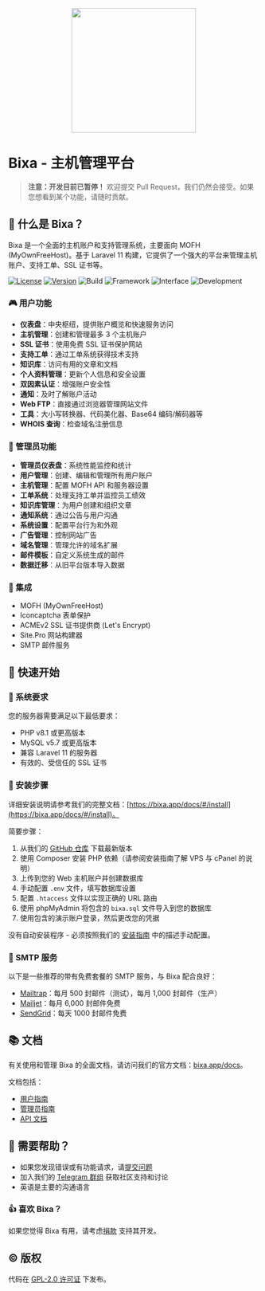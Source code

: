 <div align="center">
    <img src="public/build/images/logo.svg" width="250px">
</div>

# Bixa - 主机管理平台

> **注意：开发目前已暂停！**
> 欢迎提交 Pull Request，我们仍然会接受。如果您想看到某个功能，请随时贡献。

## 👀 什么是 Bixa？
Bixa 是一个全面的主机账户和支持管理系统，主要面向 MOFH (MyOwnFreeHost)。基于 Laravel 11 构建，它提供了一个强大的平台来管理主机账户、支持工单、SSL 证书等。

[![License](https://img.shields.io/badge/License-GPL_2.0-orange)](LICENSE)
[![Version](https://img.shields.io/badge/Version-v2.0.2-informational)](https://github.com/bixacloud/bixa/releases/latest)
![Build](https://img.shields.io/badge/Build-Passed-brightgreen)
![Framework](https://img.shields.io/badge/Framework-Laravel_11-red)
![Interface](https://img.shields.io/badge/Interface-Tabler-lightgreen)
![Development](https://img.shields.io/badge/Development-Paused-brightgreen)

### 🎮 用户功能
- **仪表盘**：中央枢纽，提供账户概览和快速服务访问
- **主机管理**：创建和管理最多 3 个主机账户
- **SSL 证书**：使用免费 SSL 证书保护网站
- **支持工单**：通过工单系统获得技术支持
- **知识库**：访问有用的文章和文档
- **个人资料管理**：更新个人信息和安全设置
- **双因素认证**：增强账户安全性
- **通知**：及时了解账户活动
- **Web FTP**：直接通过浏览器管理网站文件
- **工具**：大小写转换器、代码美化器、Base64 编码/解码器等
- **WHOIS 查询**：检查域名注册信息

### 👑 管理员功能
- **管理员仪表盘**：系统性能监控和统计
- **用户管理**：创建、编辑和管理所有用户账户
- **主机管理**：配置 MOFH API 和服务器设置
- **工单系统**：处理支持工单并监控员工绩效
- **知识库管理**：为用户创建和组织文章
- **通知系统**：通过公告与用户沟通
- **系统设置**：配置平台行为和外观
- **广告管理**：控制网站广告
- **域名管理**：管理允许的域名扩展
- **邮件模板**：自定义系统生成的邮件
- **数据迁移**：从旧平台版本导入数据

### 🔌 集成
- MOFH (MyOwnFreeHost)
- Iconcaptcha 表单保护
- ACMEv2 SSL 证书提供商 (Let's Encrypt)
- Site.Pro 网站构建器
- SMTP 邮件服务

## 🚀 快速开始

### 🚅 系统要求
您的服务器需要满足以下最低要求：
- PHP v8.1 或更高版本
- MySQL v5.7 或更高版本
- 兼容 Laravel 11 的服务器
- 有效的、受信任的 SSL 证书

### 💾 安装步骤
详细安装说明请参考我们的完整文档：[https://bixa.app/docs/#/install](https://bixa.app/docs/#/install)。

简要步骤：
1. 从我们的 [GitHub 仓库](https://github.com/bixacloud/bixa/releases/latest) 下载最新版本
2. 使用 Composer 安装 PHP 依赖（请参阅安装指南了解 VPS 与 cPanel 的说明）
3. 上传到您的 Web 主机账户并创建数据库
4. 手动配置 `.env` 文件，填写数据库设置
5. 配置 `.htaccess` 文件以实现正确的 URL 路由
6. 使用 phpMyAdmin 将包含的 `bixa.sql` 文件导入到您的数据库
7. 使用包含的演示账户登录，然后更改您的凭据

没有自动安装程序 - 必须按照我们的 [安装指南](https://bixa.app/docs/#/install/) 中的描述手动配置。

### 📧 SMTP 服务
以下是一些推荐的带有免费套餐的 SMTP 服务，与 Bixa 配合良好：

- [Mailtrap](https://mailtrap.io/)：每月 500 封邮件（测试），每月 1,000 封邮件（生产）
- [Mailjet](https://mailjet.com/)：每月 6,000 封邮件免费
- [SendGrid](https://sendgrid.com/free/)：每天 1000 封邮件免费

## 📚 文档

有关使用和管理 Bixa 的全面文档，请访问我们的官方文档：[bixa.app/docs](https://bixa.app/docs)。

文档包括：
- [用户指南](https://bixa.app/docs/#/user/)
- [管理员指南](https://bixa.app/docs/#/admin/)
- [API 文档](https://bixa.app/docs/#/api/)

## 🤔 需要帮助？

- 如果您发现错误或有功能请求，请[提交问题](https://github.com/bixacloud/bixa/issues/new)
- 加入我们的 [Telegram 群组](https://t.me/bixacloud) 获取社区支持和讨论
- 英语是主要的沟通语言

### 👍 喜欢 Bixa？
如果您觉得 Bixa 有用，请考虑[捐款](https://bixa.app/DONATE.md) 支持其开发。

## ©️ 版权
代码在 [GPL-2.0 许可证](LICENSE) 下发布。
